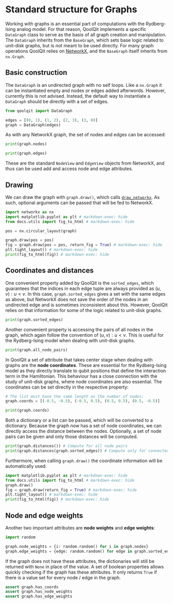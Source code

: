 # Standard structure for Graphs

Working with graphs is an essential part of computations with the Rydberg-Ising analog model. For that reason, QoolQit implements a specific `DataGraph` class to serve as the basis of all graph creation and manipulation. The `DataGraph` inherits from the `BaseGraph`, which sets base logic related to unit-disk graphs, but is not meant to be used directly. For many graph operations QoolQit relies on [NetworkX](https://networkx.org/), and the `BaseGraph` itself inherits from `nx.Graph`.


## Basic construction

The `DataGraph` is an undirected graph with no self loops. Like a `nx.Graph` it can be instantiated empty and nodes or edges added afterwords. However, currently this is not advised. Instead, the default way to instantiate a `DataGraph` should be directly with a set of edges.

```python exec="on" source="material-block" session="graphs"
from qoolqit import DataGraph

edges = [(0, 1), (1, 2), (2, 3), (3, 0)]
graph = DataGraph(edges)
```

As with any NetworkX graph, the set of nodes and edges can be accessed:

```python exec="on" source="material-block" result="json" session="graphs"
print(graph.nodes)
```
```python exec="on" source="material-block" result="json" session="graphs"
print(graph.edges)
```

These are the standard `NodeView` and `EdgeView` objects from NetworkX, and thus can be used add and access node and edge attributes.

## Drawing

We can draw the graph with `graph.draw()`, which calls [`draw_networkx`](https://networkx.org/documentation/stable/reference/generated/networkx.drawing.nx_pylab.draw_networkx.html). As such, optional arguments can be passed that will be fed to NetworkX.
```python exec="on" source="material-block" html="1" session="graphs"
import networkx as nx
import matplotlib.pyplot as plt # markdown-exec: hide
from docs.utils import fig_to_html # markdown-exec: hide

pos = nx.circular_layout(graph)

graph.draw(pos = pos)
fig = graph.draw(pos = pos, return_fig = True) # markdown-exec: hide
plt.tight_layout() # markdown-exec: hide
print(fig_to_html(fig)) # markdown-exec: hide
```

## Coordinates and distances

One convenient property added by QoolQit is the `sorted_edges`, which guarantees that the indices in each edge tuple are always provided as $(u, v):u<v$. In this case, `graph.sorted_edges` gives a set with the same edges as above, but NetworkX does not save the order of the nodes in an undirected edge and is sometimes inconsistent about this. However, QoolQit relies on that information for some of the logic related to unit-disk graphs.

```python exec="on" source="material-block" result="json" session="graphs"
print(graph.sorted_edges)
```

Another convenient property is accessing the pairs of all nodes in the graph, which again follow the convention of $(u, v):u<v$. This is useful for the Rydberg-Ising model when dealing with unit-disk graphs.
```python exec="on" source="material-block" result="json" session="graphs"
print(graph.all_node_pairs)
```

In QoolQit a set of attribute that takes center stage when dealing with graphs are the **node coordinates**. These are essential for the Rydberg-Ising model as they directly translate to qubit positions that define the interaction term in the Hamiltonian. This behaviour has a close connection with the study of unit-disk graphs, where node coordinates are also essential. The coordinates can be set directly in the respective property:

```python exec="on" source="material-block" result="json" session="graphs"
# The list must have the same length as the number of nodes:
graph.coords = [(-0.5, -0.5), (-0.5, 0.5), (0.5, 0.5), (0.5, -0.5)]

print(graph.coords)
```
Both a dictionary or a list can be passed, which will be converted to a dictionary. Because the graph now has a set of node coordinates, we can directly access the distance between the nodes. Optionally, a set of node pairs can be given and only those distances will be computed.

```python exec="on" source="material-block" result="json" session="graphs"
print(graph.distances()) # Compute for all node pairs
print(graph.distances(graph.sorted_edges)) # Compute only for connected nodes
```

Furthermore, when calling `graph.draw()` the coordinate information will be automatically used.

```python exec="on" source="material-block" html="1" session="graphs"
import matplotlib.pyplot as plt # markdown-exec: hide
from docs.utils import fig_to_html # markdown-exec: hide
graph.draw()
fig = graph.draw(return_fig = True) # markdown-exec: hide
plt.tight_layout() # markdown-exec: hide
print(fig_to_html(fig)) # markdown-exec: hide
```

## Node and edge weights

Another two important attributes are **node weights** and **edge weights**:

```python exec="on" source="material-block" session="graphs"
import random

graph.node_weights = {i: random.random() for i in graph.nodes}
graph.edge_weights = {edge: random.random() for edge in graph.sorted_edges}
```

If the graph does not have these attributes, the dictionaries will still be returned with `None` in place of the value.
A set of boolean properties allows quickly checking if the graph has these attributes. It only returns `True` if there is a value set for every node / edge in the graph.

```python exec="on" source="material-block" session="graphs"
assert graph.has_coords
assert graph.has_node_weights
assert graph.has_edge_weights
```
